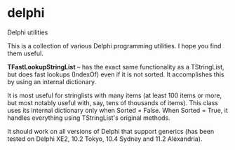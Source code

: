 ﻿# delphi

Delphi utilities

This is a collection of various Delphi programming utilities. I hope you find them useful.

**TFastLookupStringList** – has the exact same functionality as a TStringList,
but does fast lookups (IndexOf) even if it is not sorted.
It accomplishes this by using an internal dictionary.

It is most useful for stringlists with many items (at least 100 items
or more, but most notably useful with, say, tens of thousands of items).
This class uses its internal dictionary only when Sorted = False.
When Sorted = True, it handles everything using TStringList's original methods.

It should work on all versions of Delphi that support generics 
(has been tested on Delphi XE2, 10.2 Tokyo, 10.4 Sydney and 11.2 Alexandria).